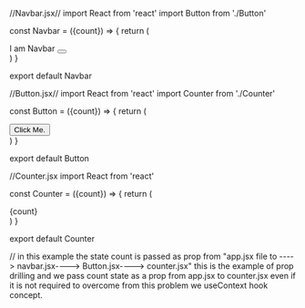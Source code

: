 //Navbar.jsx//
import React from 'react'
import Button from './Button'

const Navbar = ({count}) => {
  return (
    <div>
      I am Navbar
      <Button count={count}/>
    </div>
  )
}

export default Navbar

//Button.jsx//
import React from 'react'
import Counter from './Counter'

const Button = ({count}) => {
  return (
    <div>
      <button>Click Me.</button>
        <Counter count={count}/>
    </div>
  )
}

export default Button

//Counter.jsx
import React from 'react'

const Counter = ({count}) => {
  return (
    <div>
      {count}
    </div>
  )
}

export default Counter

// in this example the state count is passed as prop from "app.jsx file to ---->
                                                                                navbar.jsx---->
                                                                                                Button.jsx---->
                                                                                                                counter.jsx"
this is the example of prop drilling and we pass count state as a prop from app.jsx to counter.jsx even if it is not required to overcome from this problem we useContext hook concept. 